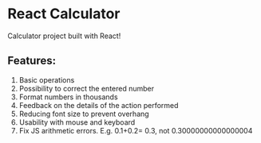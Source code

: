 # React Calculator

Calculator project built with React!

## Features:

1. Basic operations
2. Possibility to correct the entered number
3. Format numbers in thousands
4. Feedback on the details of the action performed
5. Reducing font size to prevent overhang
6. Usability with mouse and keyboard
7. Fix JS arithmetic errors. E.g. 0.1+0.2= 0.3, not 0.30000000000000004
